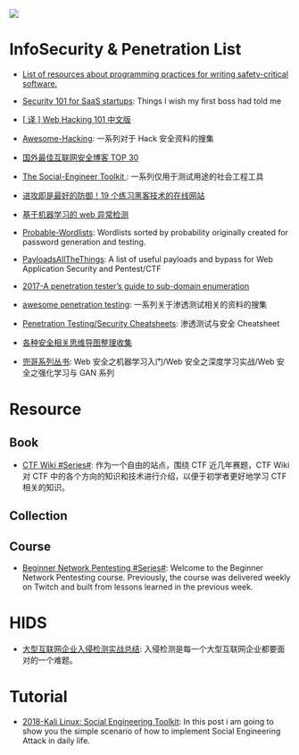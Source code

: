 

![](https://coding.net/u/hoteam/p/Cache/git/raw/master/2017/1/2/1-1kLfZcbO_baIyNAHfakk2w.jpeg)

# InfoSecurity & Penetration List

- [List of resources about programming practices for writing safety-critical software. ](https://github.com/stanislaw/awesome-safety-critical)

- [Security 101 for SaaS startups](https://github.com/forter/security-101-for-saas-startups): Things I wish my first boss had told me

- [[ 译 ] Web Hacking 101 中文版](https://github.com/wizardforcel/web-hacking-101-zh)

- [Awesome-Hacking](https://github.com/Hack-with-Github/Awesome-Hacking#awesome-fuzzing): 一系列对于 Hack 安全资料的搜集

- [国外最佳互联网安全博客 TOP 30](https://jaq.alibaba.com/community/art/show?articleid=601&f=tt)

- [The Social-Engineer Toolkit ](https://github.com/trustedsec/social-engineer-toolkit): 一系列仅用于测试用途的社会工程工具

- [进攻即是最好的防御！19 个练习黑客技术的在线网站](https://zhuanlan.zhihu.com/p/24624347)

- [基于机器学习的 web 异常检测](https://zhuanlan.zhihu.com/p/25139556)

- [Probable-Wordlists](https://github.com/berzerk0/Probable-Wordlists): Wordlists sorted by probability originally created for password generation and testing.

- [PayloadsAllTheThings](https://github.com/swisskyrepo/PayloadsAllTheThings): A list of useful payloads and bypass for Web Application Security and Pentest/CTF

- [2017-A penetration tester’s guide to sub-domain enumeration](https://parg.co/U6Y)

- [awesome penetration testing](https://github.com/enaqx/awesome-pentest): 一系列关于渗透测试相关的资料的搜集

- [Penetration Testing/Security Cheatsheets](https://github.com/jshaw87/Cheatsheets): 渗透测试与安全 Cheatsheet

- [各种安全相关思维导图整理收集](https://github.com/phith0n/Mind-Map)

- [兜哥系列丛书](https://github.com/duoergun0729): Web 安全之机器学习入门/Web 安全之深度学习实战/Web 安全之强化学习与 GAN 系列

# Resource

## Book

- [CTF Wiki #Series#](https://ctf-wiki.github.io/ctf-wiki/): 作为一个自由的站点，围绕 CTF 近几年赛题，CTF Wiki 对 CTF 中的各个方向的知识和技术进行介绍，以便于初学者更好地学习 CTF 相关的知识。

## Collection

## Course

- [Beginner Network Pentesting #Series#](https://github.com/hmaverickadams/Beginner-Network-Pentesting): Welcome to the Beginner Network Pentesting course. Previously, the course was delivered weekly on Twitch and built from lessons learned in the previous week.

# HIDS

- [大型互联网企业入侵检测实战总结](https://xz.aliyun.com/t/1626/): 入侵检测是每一个大型互联网企业都要面对的一个难题。

# Tutorial

- [2018-Kali Linux: Social Engineering Toolkit](https://linuxhint.com/kali-linux-set/): In this post i am going to show you the simple scenario of how to implement Social Engineering Attack in daily life.
